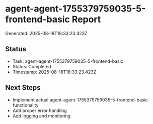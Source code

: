 # agent-agent-1755379759035-5-frontend-basic Report

Generated: 2025-08-18T18:33:23.423Z

## Status
- Task: agent-agent-1755379759035-5-frontend-basic
- Status: Completed
- Timestamp: 2025-08-18T18:33:23.423Z

## Next Steps
- Implement actual agent-agent-1755379759035-5-frontend-basic functionality
- Add proper error handling
- Add logging and monitoring

